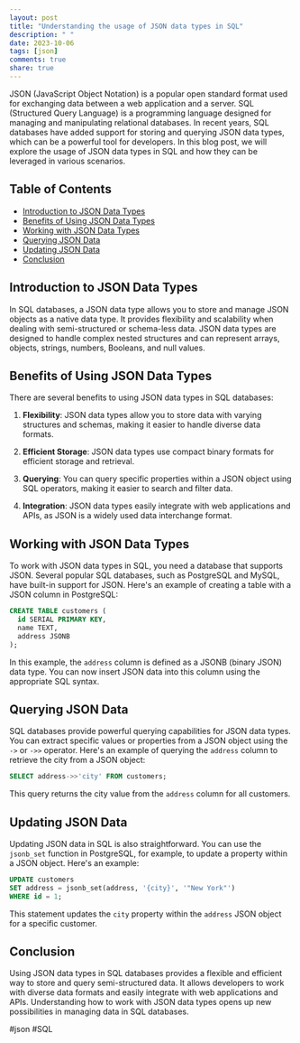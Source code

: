 ```yaml
---
layout: post
title: "Understanding the usage of JSON data types in SQL"
description: " "
date: 2023-10-06
tags: [json]
comments: true
share: true
---
```


JSON (JavaScript Object Notation) is a popular open standard format used for exchanging data between a web application and a server. SQL (Structured Query Language) is a programming language designed for managing and manipulating relational databases. In recent years, SQL databases have added support for storing and querying JSON data types, which can be a powerful tool for developers. In this blog post, we will explore the usage of JSON data types in SQL and how they can be leveraged in various scenarios.

## Table of Contents
- [Introduction to JSON Data Types](#introduction-to-json-data-types)
- [Benefits of Using JSON Data Types](#benefits-of-using-json-data-types)
- [Working with JSON Data Types](#working-with-json-data-types)
- [Querying JSON Data](#querying-json-data)
- [Updating JSON Data](#updating-json-data)
- [Conclusion](#conclusion)

## Introduction to JSON Data Types

In SQL databases, a JSON data type allows you to store and manage JSON objects as a native data type. It provides flexibility and scalability when dealing with semi-structured or schema-less data. JSON data types are designed to handle complex nested structures and can represent arrays, objects, strings, numbers, Booleans, and null values.

## Benefits of Using JSON Data Types

There are several benefits to using JSON data types in SQL databases:

1. **Flexibility**: JSON data types allow you to store data with varying structures and schemas, making it easier to handle diverse data formats.

2. **Efficient Storage**: JSON data types use compact binary formats for efficient storage and retrieval.

3. **Querying**: You can query specific properties within a JSON object using SQL operators, making it easier to search and filter data.

4. **Integration**: JSON data types easily integrate with web applications and APIs, as JSON is a widely used data interchange format.

## Working with JSON Data Types

To work with JSON data types in SQL, you need a database that supports JSON. Several popular SQL databases, such as PostgreSQL and MySQL, have built-in support for JSON. Here's an example of creating a table with a JSON column in PostgreSQL:

```sql
CREATE TABLE customers (
  id SERIAL PRIMARY KEY,
  name TEXT,
  address JSONB
);
```

In this example, the `address` column is defined as a JSONB (binary JSON) data type. You can now insert JSON data into this column using the appropriate SQL syntax.

## Querying JSON Data

SQL databases provide powerful querying capabilities for JSON data types. You can extract specific values or properties from a JSON object using the `->` or `->>` operator. Here's an example of querying the `address` column to retrieve the city from a JSON object:

```sql
SELECT address->>'city' FROM customers;
```

This query returns the city value from the `address` column for all customers.

## Updating JSON Data

Updating JSON data in SQL is also straightforward. You can use the `jsonb_set` function in PostgreSQL, for example, to update a property within a JSON object. Here's an example:

```sql
UPDATE customers
SET address = jsonb_set(address, '{city}', '"New York"')
WHERE id = 1;
```

This statement updates the `city` property within the `address` JSON object for a specific customer.

## Conclusion

Using JSON data types in SQL databases provides a flexible and efficient way to store and query semi-structured data. It allows developers to work with diverse data formats and easily integrate with web applications and APIs. Understanding how to work with JSON data types opens up new possibilities in managing data in SQL databases.

#json #SQL